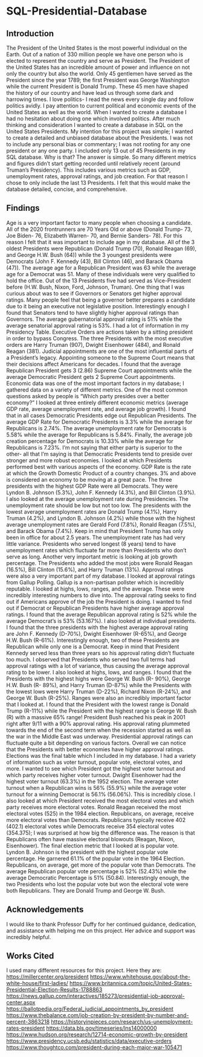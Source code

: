 # SQL-Presidential-Database

## Introduction
	
   The President of the United States is the most powerful individual on the Earth. 
Out of a nation of 330 million people we have one person who is elected to represent the
country and serve as President. The President of the United States has an incredible amount
of power and influence on not only the country but also the world. Only 45 gentlemen have served
as the President since the year 1789; the first President was George Washington while the current
President is Donald Trump. These 45 men have shaped the history of our country and have lead us through
some dark and harrowing times. 
	I love politics- I read the news every single day and follow politics avidly. I pay attention to current political and economic events of the United States as well as the world. When I wanted to create a database I had no hesitation about doing one which involved politics. After much thinking and consideration I wanted to create a database in SQL on the United States Presidents. My intention for this project was simple; I wanted to create a detailed and unbiased database about the Presidents. I was not to include any personal bias or commentary; I was not rooting for any one president or any one party. 
	I included only 13 out of 45 Presidents in my SQL database. Why is that? The answer is simple. So many different metrics and figures didn’t start getting recorded until relatively recent (around Truman’s Presidency). This includes various metrics such as GDP, unemployment rates, approval ratings, and job creation. For that reason I chose to only include the last 13 Presidents. I felt that this would make the database detailed, concise, and comprehensive. 

## Findings
  Age is a very important factor to many people when choosing a candidate. All of the 2020 frontrunners are 70 Years Old or above (Donald Trump- 73, Joe Biden- 76, Elizabeth Warren- 70, and Bernie Sanders- 78). For this reason I felt that it was important to include age in my database. All of the 3 oldest Presidents were Republican (Donald Trump (70), Ronald Reagan (69), and George H.W. Bush (64)) while the 3 youngest presidents were Democrats (John F. Kennedy (43), Bill Clinton (46), and Barack Obama (47)). The average age for a Republican President was 63 while the average age for a Democrat was 51. Many of these individuals were very qualified to hold the office. Out of the 13 Presidents five had served as Vice-President before (H.W. Bush, Nixon, Ford, Johnson, Truman). One thing that I was curious about was to see if Governors or Senators get higher approval ratings. Many people feel that being a governor better prepares a candidate due to it being an executive not legislative position. Interestingly enough I found that Senators tend to have slightly higher approval ratings than Governors. The average gubernatorial approval rating is 51% while the average senatorial approval rating is 53%. 
	I had a lot of information in my Presidency Table. Executive Orders are actions taken by a sitting president in order to bypass Congress. The three Presidents with the most executive orders are Harry Truman (907), Dwight Eisenhower (484), and Ronald Reagan (381). Judicial appointments are one of the most influential parts of a President’s legacy. Appointing someone to the Supreme Court means that their decisions affect Americans for decades. I found that the average Republican President gets 3 (2.86) Supreme Court appointments while the average Democratic President gets 2 Supreme Court appointments. 
	Economic data was one of the most important factors in my database; I gathered data on a variety of different metrics. One of the most common questions asked by people is “Which party presides over a better economy?” I looked at three entirely different economic metrics (average GDP rate, average unemployment rate, and average job growth). I found that in all cases Democratic Presidents edge out Republican Presidents. The average GDP Rate for Democratic Presidents is 3.3% while the average for Republicans is 2.74%. The average unemployment rate for Democrats is 5.58% while the average for Republicans is 5.84%. Finally, the average job creation percentage for Democrats is 10.33% while the average for Republicans is 7.23%. I’m not saying that either party is superior to the other- all that I’m saying is that Democratic Presidents tend to preside over stronger and more robust economies. 
	I looked at which Presidents performed best with various aspects of the economy. GDP Rate is the rate at which the Growth Domestic Product of a country changes. 3% and above is considered an economy to be moving at a great pace. The three presidents with the highest GDP Rate were all Democrats. They were Lyndon B. Johnson (5.3%), John F. Kennedy (4.3%), and Bill Clinton (3.9%). I also looked at the average unemployment rate during Presidencies. The unemployment rate should be low but not too low. The presidents with the lowest average unemployment rates are Donald Trump (4.1%), Harry Truman (4.2%), and Lyndon B. Johnson (4.2%) while those with the highest average unemployment rates are Gerald Ford (7.8%), Ronald Reagan (7.5%), and Barack Obama (7.4%). Keep in mind that President Trump has only been in office for about 2.5 years. The unemployment rate has had very little variance. Presidents who served longest (8 years) tend to have unemployment rates which fluctuate far more than Presidents who don’t serve as long. Another very important metric is looking at job growth percentage. The Presidents who added the most jobs were Ronald Reagan (16.5%), Bill Clinton (15.6%), and Harry Truman (13%). 
	Approval ratings were also a very important part of my database. I looked at approval ratings from Gallup Polling. Gallup is a non-partisan pollster which is incredibly reputable. I looked at highs, lows, ranges, and the average. These were incredibly interesting numbers to dive into. The approval rating seeks to find out if Americans approve of the job the President is doing. 
	I wanted to find out if Democrat or Republican Presidents have higher average approval ratings. I found that the average Republican approval rating is 52% while the average Democrat’s is 53% (53.167%). I also looked at individual presidents. I found that the three presidents with the highest average approval rating are John F. Kennedy (D-70%), Dwight Eisenhower (R-65%), and George H.W. Bush (R-61%). Interestingly enough, two of these Presidents are Republican while only one is a Democrat. Keep in mind that President Kennedy served less than three years so his approval rating didn’t fluctuate too much. I observed that Presidents who served two full terms had approval ratings with a lot of variance, thus causing the average approval rating to be lower. I also looked at highs, lows, and ranges. I found that the Presidents with the highest highs were George W. Bush (R- 90%), George H.W. Bush (R- 89%), and Harry Truman (D-87%) while the Presidents with the lowest lows were Harry Truman (D-22%), Richard Nixon (R-24%), and George W. Bush (R-25%). Ranges were also an incredibly important factor that I looked at. I found that the President with the lowest range is Donald Trump (R-11%) while the President with the highest range is George W. Bush (R) with a massive 65% range! President Bush reached his peak in 2001 right after 9/11 with a 90% approval rating. His approval rating plummeted towards the end of the second term when the recession started as well as the war in the Middle East was underway. Presidential approval ratings can fluctuate quite a bit depending on various factors. Overall we can notice that the Presidents with better economies have higher approval ratings. 
	Elections was the final table which I included in my database. I had a variety of information such as voter turnout, popular vote, electoral votes, and more.  I wanted to see which President got the highest voter turnout and which party receives higher voter turnout. Dwight Eisenhower had the highest voter turnout (63.3%) in the 1952 election. The average voter turnout when a Republican wins is 56% (55.9%) while the average voter turnout for a winning Democrat is 56.1% (56.06%). This is incredibly close. I also looked at which President received the most electoral votes and which party receives more electoral votes. Ronald Reagan received the most electoral votes (525) in the 1984 election. Republicans, on average, receive more electoral votes than Democrats. Republicans typically receive 402 (402.1) electoral votes while Democrats receive 354 electoral votes (354.375); I was surprised at how big the difference was. The reason is that Republicans often have massive electoral blowouts (Reagan, Nixon, Eisenhower). The final election metric that I looked at is popular vote. Lyndon B. Johnson is the president with the highest popular vote percentage. He garnered 61.1% of the popular vote in the 1964 Election. Republicans, on average, get more of the popular vote than Democrats. The average Republican popular vote percentage is 52% (52.43%) while the average Democratic Percentage is 51% (50.84). Interestingly enough, the two Presidents who lost the popular vote but won the electoral vote were both Republicans. They are Donald Trump and George W. Bush. 
## Acknowledgements
  I would like to thank Professor Duffy for her continued guidance, dedication, and assistance with helping me on this project. Her advice and support was incredibly helpful. 
## Works Cited
 I used many different resources for this project. Here they are:
https://millercenter.org/president
https://www.whitehouse.gov/about-the-white-house/first-ladies/
https://www.britannica.com/topic/United-States-Presidential-Election-Results-1788863
https://news.gallup.com/interactives/185273/presidential-job-approval-center.aspx
https://ballotpedia.org/Federal_judicial_appointments_by_president
https://www.thebalance.com/job-creation-by-president-by-number-and-percent-3863218
https://historyinpieces.com/research/us-unemployment-rates-president
https://data.bls.gov/timeseries/lns14000000
https://www.hudson.org/research/12714-economic-growth-by-president
https://www.presidency.ucsb.edu/statistics/data/executive-orders
https://www.thoughtco.com/president-during-each-major-war-105471
